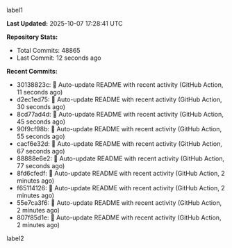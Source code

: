 
label1 
<!-- ACTIVITY_START -->
**Last Updated:** 2025-10-07 17:28:41 UTC

**Repository Stats:**
- Total Commits: 48865
- Last Commit: 12 seconds ago

**Recent Commits:**
- 30138823c: 🤖 Auto-update README with recent activity (GitHub Action, 11 seconds ago)
- d2ec1ed75: 🤖 Auto-update README with recent activity (GitHub Action, 30 seconds ago)
- 8cd77ad4d: 🤖 Auto-update README with recent activity (GitHub Action, 45 seconds ago)
- 90f9cf98b: 🤖 Auto-update README with recent activity (GitHub Action, 55 seconds ago)
- cacf6e32d: 🤖 Auto-update README with recent activity (GitHub Action, 67 seconds ago)
- 88888e6e2: 🤖 Auto-update README with recent activity (GitHub Action, 77 seconds ago)
- 8fd6cfedf: 🤖 Auto-update README with recent activity (GitHub Action, 2 minutes ago)
- f65114126: 🤖 Auto-update README with recent activity (GitHub Action, 2 minutes ago)
- 55e7ca3f6: 🤖 Auto-update README with recent activity (GitHub Action, 2 minutes ago)
- 807f85d1e: 🤖 Auto-update README with recent activity (GitHub Action, 2 minutes ago)
<!-- ACTIVITY_END -->

label2

